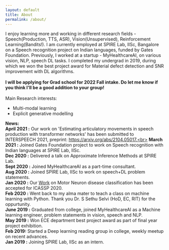 ```yaml
---
layout: default
title: About
permalink: /about/
---
```

I enjoy learning more and working in different research fields - Speech(Production, TTS, ASR), Vision(Unsupervised), Reinforcement Learning(Bandits!). I am currently employed at SPIRE Lab, IISc, Bangalore on a Speech recognition project on Indian languages, funded by Gates Foundation. Previously, I worked at a startup - MyHealthcareAI, on various vision, NLP, speech DL tasks. I completed my undergrad in 2019, during which we won the best project award for Material defect detection and SNR improvement with DL algorithms.
<br><br>
<b>I will be applying for Grad school for 2022 Fall intake. Do let me know if you think I'll be a good addition to your group!
</b><br><br>
Main Research interests:
<ul>
<li>Multi-modal learning</li>
<li>Explicit generative modelling</li>
</ul>


<b>News:</b><br>
<b>April 2021 :</b> Our work on 'Estimating articulatory movements in speech production with transformer
networks' has been submitted to INTERSPEECH 2021, preprint: https://arxiv.org/abs/2104.05017.<br>
<b>March 2021 :</b> Joined Gates Foundation project to work on Speech recognition with Indian languages at SPIRE Lab, IISc.<br>
<b>Dec 2020 :</b> Delivered a talk on Approximate Inference Methods at SPIRE Lab.<br>
<b>Sept 2020 :</b> Joined MyHealthcareAI as a part-time consultant.<br>
<b>Aug 2020 :</b> Joined SPIRE Lab, IISc to work on speech+DL problem statements.<br>
<b>Jan 2020 :</b> Our <a href='https://ieeexplore.ieee.org/document/9053682'>Work</a> on Motor Neuron disease classification has been accepted for ICASSP 2020.<br>
<b>Feb 2020 :</b> Went back to my alma mater to teach a class on machine learning with Python. Thank you Dr. S Sethu Selvi (HoD, EC, RIT) for the oppurtunity.<br>
<b>June 2019 :</b> Graduated from college, joined MyHealthcareAI as a Machine learning engineer, problem statements in vision, speech and NLP.<br>
<b>May 2019 :</b> Won ECE department best project award as part of final year project exhibition.<br>
<b>Feb 2019: </b> Started a Deep learning reading group in college, weekly meetup on recent advances.<br>
<b>Jan 2019 :</b> Joining SPIRE Lab, IISc as an intern.                                      
